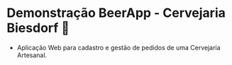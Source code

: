 # Demonstração BeerApp - Cervejaria Biesdorf 🍺 

- Aplicação Web para cadastro e gestão de pedidos de uma Cervejaria Artesanal.
